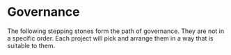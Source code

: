 # Governance

The following stepping stones form the path of governance. They are not in a specific order. Each project will pick and arrange them in a way that is suitable to them.
